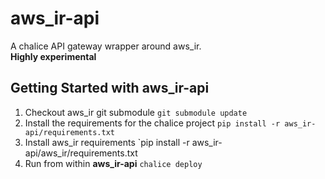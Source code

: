 # aws_ir-api
A chalice API gateway wrapper around aws_ir.  
**Highly experimental**

## Getting Started with aws_ir-api

1. Checkout aws_ir git submodule `git submodule update`
2. Install the requirements for the chalice project `pip install -r aws_ir-api/requirements.txt`
3. Install aws_ir requirements `pip install -r aws_ir-api/aws_ir/requirements.txt
4. Run from within __aws_ir-api__ `chalice deploy` 
